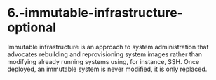 # 6.-immutable-infrastructure-optional

Immutable infrastructure is an approach to system administration that advocates rebuilding and reprovisioning system images rather than modifying already running systems using, for instance, SSH. Once deployed, an immutable system is never modified, it is only replaced.

